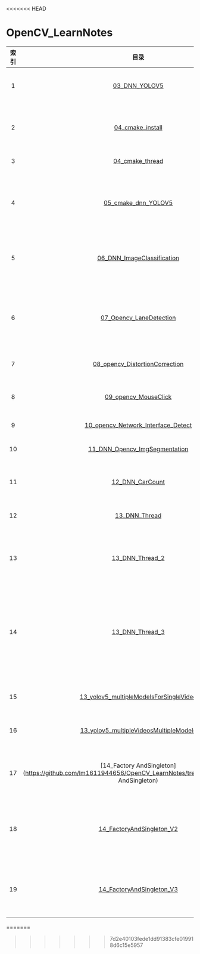 <<<<<<< HEAD
# OpenCV_LearnNotes

| 索引 |                             目录                             | 功能描述                                                     |
| :--: | :----------------------------------------------------------: | :----------------------------------------------------------- |
|  1   | [03_DNN_YOLOV5](https://github.com/lm1611944656/OpenCV_LearnNotes/tree/master/03_DNN_YOLOV5) | 利用yolov5s.onnx实现目标检测(coco数据集)                     |
|  2   | [04_cmake_install](https://github.com/lm1611944656/OpenCV_LearnNotes/tree/master/04_cmake_install) | 利用cmake安装可执行文件、头文件和库目录到指定位置            |
|  3   | [04_cmake_thread](https://github.com/lm1611944656/OpenCV_LearnNotes/tree/master/04_cmake_thread) | 简单多线程的实现                                             |
|  4   | [05_cmake_dnn_YOLOV5](https://github.com/lm1611944656/OpenCV_LearnNotes/tree/master/05_cmake_dnn_YOLOV5) | 利用yolov5s.onnx实现目标检测(coco数据集)，<strong><font color="blue">包含视频(推理不卡顿)和图像</font></strong> |
|  5   | [06_DNN_ImageClassification](https://github.com/lm1611944656/OpenCV_LearnNotes/tree/master/06_DNN_ImageClassification) | 利用自定义模型(配电房柜门开合关状态)进行<strong><font color="blue">图像分类推理</font></strong> |
|  6   | [07_Opencv_LaneDetection](https://github.com/lm1611944656/OpenCV_LearnNotes/tree/master/07_Opencv_LaneDetection) | opencv c++实现车道线检测(未使用深度学校模型)，内部有一个模块<strong><font color="blue">获取图像中提取感兴趣区域</font></strong> |
|  7   | [08_opencv_DistortionCorrection](https://github.com/lm1611944656/OpenCV_LearnNotes/tree/master/08_opencv_DistortionCorrection) | <strong><font color="blue">社保卡畸变校正</font></strong>    |
|  8   | [09_opencv_MouseClick](https://github.com/lm1611944656/OpenCV_LearnNotes/tree/master/09_opencv_MouseClick) | opencv c++鼠标点击图像，获取点击处的图像宽高                 |
|  9   | [10_opencv_Network_Interface_Detect](https://github.com/lm1611944656/OpenCV_LearnNotes/tree/master/10_opencv_Network_Interface_Detect) | 存在问题                                                     |
|  10  | [11_DNN_Opencv_ImgSegmentation](https://github.com/lm1611944656/OpenCV_LearnNotes/tree/master/11_DNN_Opencv_ImgSegmentation) | 利用yolov5s.onnx<strong><font color="blue">实现图像分割(coco数据集)</font></strong> |
|  11  | [12_DNN_CarCount](https://github.com/lm1611944656/OpenCV_LearnNotes/tree/master/12_DNN_CarCount) | 利用深度学习模型，实现车辆计数                               |
|  12  | [13_DNN_Thread](https://github.com/lm1611944656/OpenCV_LearnNotes/tree/master/13_DNN_Thread) | 利用队列，实现捕获线程和推理线程之间的数据传递               |
|  13  | [13_DNN_Thread_2](https://github.com/lm1611944656/OpenCV_LearnNotes/tree/master/13_DNN_Thread_2) | 利用队列，实现捕获线程和推理线程之间的数据传递<strong><font color="blue">项目结构编程</font></strong> |
|  14  | [13_DNN_Thread_3](https://github.com/lm1611944656/OpenCV_LearnNotes/tree/master/13_DNN_Thread_3) | 利用队列，实现捕获线程和推理线程之间的数据传递<strong><font color="blue">项目结构编程，可以实现多个生成者和多个消费者</font></strong>；<strong><font color="green">队列使用模版类封装，并且实现线程安全</font></strong> |
|  15  | [13_yolov5_multipleModelsForSingleVideo](https://github.com/lm1611944656/OpenCV_LearnNotes/tree/master/13_yolov5_multipleModelsForSingleVideo) | 多线程完成，<strong><font color="blue">多个模型对单个视频的推理</font></strong> |
|  16  | [13_yolov5_multipleVideosMultipleModels](https://github.com/lm1611944656/OpenCV_LearnNotes/tree/master/13_yolov5_multipleVideosMultipleModels) | 多线程完成，<strong><font color="blue">多个模型对多个视频同时推理</font></strong> |
|  17  | [14_Factory AndSingleton](https://github.com/lm1611944656/OpenCV_LearnNotes/tree/master/14_Factory AndSingleton) | <strong><font color="blue">单例模式(模版类封装)，工厂模式(未使用模版类封装)</font></strong> |
|  18  | [14_FactoryAndSingleton_V2](https://github.com/lm1611944656/OpenCV_LearnNotes/tree/master/14_FactoryAndSingleton_V2) | <strong><font color="blue">单例模式(模版类封装)，工厂模式(未使用模版类封装)</font></strong>；<strong><font color="green">工厂模式使用了宏定义</font></strong> |
|  19  | [14_FactoryAndSingleton_V3](https://github.com/lm1611944656/OpenCV_LearnNotes/tree/master/14_FactoryAndSingleton_V3) | <strong><font color="blue">单例模式(模版类封装)，工厂模式(模版类封装)</font></strong>；<strong><font color="green">工厂模式使用了宏定义</font></strong> |

=======
>>>>>>> 7d2e40103fede1dd91383cfe019918d6c15e5957
